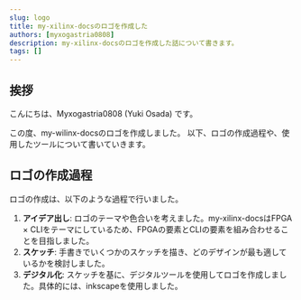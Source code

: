 ```yaml
---
slug: logo
title: my-xilinx-docsのロゴを作成した
authors: [myxogastria0808]
description: my-xilinx-docsのロゴを作成した話について書きます。
tags: []
---
```


## 挨拶

こんにちは、Myxogastria0808 (Yuki Osada) です。

この度、my-wilinx-docsのロゴを作成しました。
以下、ロゴの作成過程や、使用したツールについて書いていきます。

<!-- truncate -->

## ロゴの作成過程

ロゴの作成は、以下のような過程で行いました。

1. **アイデア出し**: ロゴのテーマや色合いを考えました。my-xilinx-docsはFPGA × CLIをテーマにしているため、FPGAの要素とCLIの要素を組み合わせることを目指しました。
2. **スケッチ**: 手書きでいくつかのスケッチを描き、どのデザインが最も適しているかを検討しました。
3. **デジタル化**: スケッチを基に、デジタルツールを使用してロゴを作成しました。具体的には、inkscapeを使用しました。
